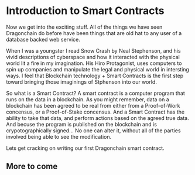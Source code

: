 # Introduction to Smart Contracts

Now we get into the exciting stuff. All of the things we have seen Dragonchain do before have been things that are old hat to any user of a database backed web service. 

When I was a youngster I read Snow Crash by Neal Stephenson, and his vivid descriptions of cyberspace and how it interacted with the physical world lit a fire in my imagination. His Hiro Protagonist, uses computers to spin up companies and manipulate the legal and physical world in intersting ways. I feel that Blockchain technology + Smart Contracts is the first step toward bringing those imaginings of Stphenson into our world. 

So what is a Smart Contract? A smart contract is a computer program that runs on the data in a blockchain. As you might remember, data on a blockchain has been agreed to be real from either from a Proof-of-Work concensus, or a Proof-of-Stake concensus. And a Smart Contract has the ability to take that data, and perform actions based on the agreed true data. And becuse the program is published on the blockchain and is crypotographically signed... No one can alter it, without all of the parties involved being able to see the modification. 

Lets get cracking on writing our first Dragonchain smart contract. 







## More to come